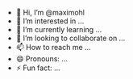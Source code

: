 - 👋 Hi, I’m @maximohl
- 👀 I’m interested in ...
- 🌱 I’m currently learning ...
- 💞️ I’m looking to collaborate on ...
- 📫 How to reach me ...
- 😄 Pronouns: ...
- ⚡ Fun fact: ...

<!---
maximohl/maximohl is a ✨ special ✨ repository because its `README.md` (this file) appears on your GitHub profile.
You can click the Preview link to take a look at your changes.
--->
